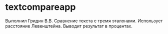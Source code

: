 # textcompareapp
Выполнил Гридин В.В.
Сравнение текста с тремя эталонами.
Использует расстояние Левенштейна. Выводит результат в процентах.
